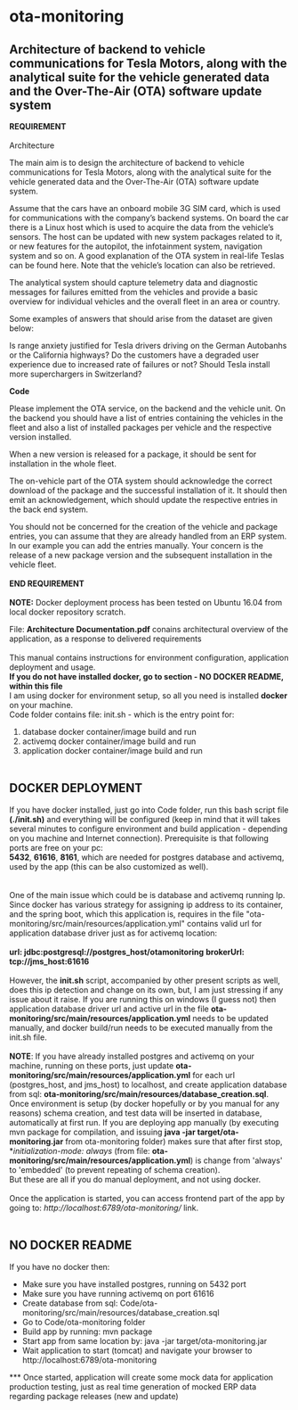 # ota-monitoring
## Architecture of backend to vehicle communications for Tesla Motors, along with the analytical suite for the vehicle generated data and the Over-The-Air (OTA) software update system
**REQUIREMENT** <br /><br />
Architecture

The main aim is to design the architecture of backend to vehicle communications for Tesla Motors, along with the analytical suite for the vehicle generated data and the Over-The-Air (OTA) software update system. 

Assume that the cars have an onboard mobile 3G SIM card, which is used for communications with the company’s backend systems. On board the car there is a Linux host which is used to acquire the data from the vehicle’s sensors. The host can be updated with new system packages related to it, or new features for the autopilot, the infotainment system, navigation system and so on. A good explanation of the OTA system in real-life Teslas can be found here. Note that the vehicle’s location can also be retrieved.

The analytical system should capture telemetry data and diagnostic messages for failures emitted from the vehicles and provide a basic overview for individual vehicles and the overall fleet in an area or country. 

Some examples of answers that should arise from the dataset are given below:

Is range anxiety justified for Tesla drivers driving on the German Autobanhs or the California highways?
Do the customers have a degraded user experience due to increased rate of failures or not?
Should Tesla install more superchargers in Switzerland?

**Code**

Please implement the OTA service, on the backend and the vehicle unit. On the backend you should have a list of entries containing the vehicles in the fleet and also a list of installed packages per vehicle and the respective version installed. 

When a new version is released for a package, it should be sent for installation in the whole fleet. 

The on-vehicle part of the OTA system should acknowledge the correct download of the package and the successful installation of it. It should then emit an acknowledgement, which should update the respective entries in the back end system. 

You should not be concerned for the creation of the vehicle and package entries, you can assume that they are already handled from an ERP system. In our example you can add the entries manually. Your concern is the release of a new package version and the subsequent installation in the vehicle fleet. 
<br /><br />**END REQUIREMENT**
<br /><br />
**NOTE:** Docker deployment process has been tested on Ubuntu 16.04 from local docker repository scratch.<br />

File: **Architecture Documentation.pdf** conains architectural overview of the application, as a response to delivered requirements <br /> <br />
This manual contains instructions for environment configuration, application deployment and usage. <br />
**If you do not have installed docker, go to section - NO DOCKER README, within this file**<br />
I am using docker for environment setup, so all you need is installed **docker** on your machine.<br />
Code folder contains file: init.sh - which is the entry point for:
1. database docker container/image build and run
2. activemq docker container/image build and run
3. application docker container/image build and run
<br /><br />
## DOCKER DEPLOYMENT<br />

If you have docker installed, just go into Code folder, run this bash script file **(./init.sh)** and everything will be configured (keep in mind that it will takes several minutes to configure environment and build application - depending on you machine and Internet connection).
Prerequisite is that following ports are free on your pc:<br />
**5432**, **61616**, **8161**, which are needed for postgres database and activemq, used by the app (this can be also customized as well).<br />
<br /><br />
One of the main issue which could be is database and activemq running Ip. Since docker has various strategy for assigning ip address to its container, and the spring boot, which this application is, requires in the file "ota-monitoring/src/main/resources/application.yml" contains valid url for application database driver just as for activemq location:<br />        
    **url: jdbc:postgresql://postgres_host/otamonitoring**
    **brokerUrl: tcp://jms_host:61616**
<br /><br />
However, the **init.sh** script, accompanied by other present scripts as well, does this ip detection and change on its own, but, I am just stressing if any issue about it raise.
If you are running this on windows (I guess not) then application database driver url and active url in the file **ota-monitoring/src/main/resources/application.yml** needs to be updated manually, and docker build/run needs to be executed manually from the init.sh file.
<br /><br />
**NOTE**: If you have already installed postgres and activemq on your machine, running on these ports, just update **ota-monitoring/src/main/resources/application.yml** for each url (postgres_host, and jms_host) to localhost, and create application database from sql: 
**ota-monitoring/src/main/resources/database_creation.sql**.<br />
Once environment is setup (by docker hopefully or by you manual for any reasons) schema creation, and test data will be inserted in database, automatically at first run.
If you are deploying app manually (by executing mvn package for compilation, and issuing **java -jar target/ota-monitoring.jar** from ota-monitoring folder) makes sure that after first stop, **initialization-mode: always* (from file: **ota-monitoring/src/main/resources/application.yml**) is change from 'always' to 'embedded' (to prevent repeating of schema creation). <br />But these are all if you do manual deployment, and not using docker.
<br /><br />
Once the application is started, you can access frontend part of the app by going to: *http://localhost:6789/ota-monitoring/* link.
<br /><br />
## NO DOCKER README <br />
If you have no docker then:
- Make sure you have installed postgres, running on 5432 port
- Make sure you have running activemq on port 61616
- Create database from sql: Code/ota-monitoring/src/main/resources/database_creation.sql
- Go to Code/ota-monitoring folder
- Build app by running: mvn package
- Start app from same location by: java -jar target/ota-monitoring.jar
- Wait application to start (tomcat) and navigate your browser to http://localhost:6789/ota-monitoring


*** Once started, application will create some mock data for application production testing, just as real time generation of mocked ERP data regarding package releases (new and update)
